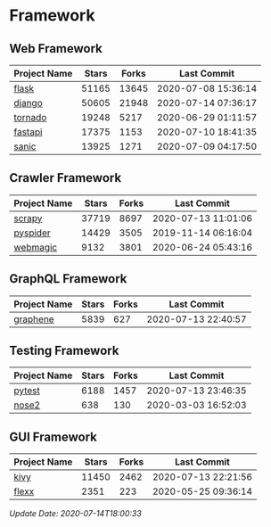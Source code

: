 # Framework

## Web Framework

| Project Name | Stars | Forks | Last Commit |
| ------------ | ----- | ----- | ----------- |
| [flask](https://github.com/pallets/flask) | 51165 | 13645 | 2020-07-08 15:36:14 |
| [django](https://github.com/django/django) | 50605 | 21948 | 2020-07-14 07:36:17 |
| [tornado](https://github.com/tornadoweb/tornado) | 19248 | 5217 | 2020-06-29 01:11:57 |
| [fastapi](https://github.com/tiangolo/fastapi) | 17375 | 1153 | 2020-07-10 18:41:35 |
| [sanic](https://github.com/huge-success/sanic) | 13925 | 1271 | 2020-07-09 04:17:50 |

## Crawler Framework

| Project Name | Stars | Forks | Last Commit |
| ------------ | ----- | ----- | ----------- |
| [scrapy](https://github.com/scrapy/scrapy) | 37719 | 8697 | 2020-07-13 11:01:06 |
| [pyspider](https://github.com/binux/pyspider) | 14429 | 3505 | 2019-11-14 06:16:04 |
| [webmagic](https://github.com/code4craft/webmagic) | 9132 | 3801 | 2020-06-24 05:43:16 |

## GraphQL Framework

| Project Name | Stars | Forks | Last Commit |
| ------------ | ----- | ----- | ----------- |
| [graphene](https://github.com/graphql-python/graphene) | 5839 | 627 | 2020-07-13 22:40:57 |

## Testing Framework

| Project Name | Stars | Forks | Last Commit |
| ------------ | ----- | ----- | ----------- |
| [pytest](https://github.com/pytest-dev/pytest) | 6188 | 1457 | 2020-07-13 23:46:35 |
| [nose2](https://github.com/nose-devs/nose2) | 638 | 130 | 2020-03-03 16:52:03 |

## GUI Framework

| Project Name | Stars | Forks | Last Commit |
| ------------ | ----- | ----- | ----------- |
| [kivy](https://github.com/kivy/kivy) | 11450 | 2462 | 2020-07-13 22:21:56 |
| [flexx](https://github.com/flexxui/flexx) | 2351 | 223 | 2020-05-25 09:36:14 |

*Update Date: 2020-07-14T18:00:33*
